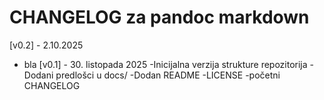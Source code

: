 # CHANGELOG za pandoc markdown
 [v0.2] - 2.10.2025
 - bla
 [v0.1] - 30. listopada 2025
-Inicijalna verzija strukture repozitorija
-Dodani predlošci u docs/
-Dodan README
-LICENSE
-početni CHANGELOG
